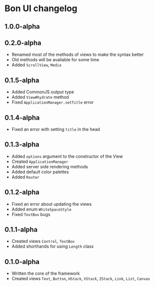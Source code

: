 # Bon UI changelog

## 1.0.0-alpha

## 0.2.0-alpha

-   Renamed most of the methods of views to make the syntax better
-   Old methods will be avaliable for some time
-   Added `ScrollView`, `Media`

## 0.1.5-alpha

-   Added CommonJS output type
-   Added `View#hydrate` method
-   Fixed `ApplicationManager.setTitle` error

## 0.1.4-alpha

-   Fixed an error with setting `title` in the head

## 0.1.3-alpha

-   Added `options` argument to the constructor of the View
-   Created `ApplicationManager`
-   Added server side rendering methods
-   Added default color palettes
-   Added `Router`

## 0.1.2-alpha

-   Fixed an error about updating the views
-   Added enum `WhiteSpaceStyle`
-   Fixed `TextBox` bugs

## 0.1.1-alpha

-   Created views `Control`, `TextBox`
-   Added shorthands for using `Length` class

## 0.1.0-alpha

-   Written the core of the framework
-   Created views `Text`, `Button`, `HStack`, `VStack`, `ZStack`, `Link`, `List`, `Canvas`
